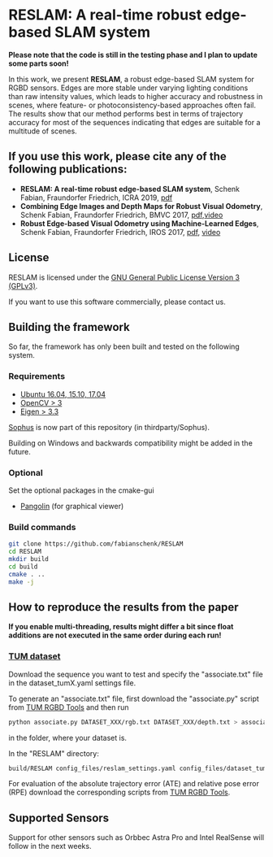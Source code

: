 # RESLAM: A real-time robust edge-based SLAM system

**Please note that the code is still in the testing phase and I plan to update some parts soon!**

In this work, we present **RESLAM**, a robust edge-based SLAM system for RGBD sensors. Edges are more stable under varying lighting conditions than raw intensity values, which leads to higher accuracy and robustness in scenes, where feature- or photoconsistency-based approaches often fail. The results show that our method performs best in terms of trajectory accuracy for most of the sequences indicating that edges are suitable for a multitude of scenes.

## If you use this work, please cite any of the following publications:
* **RESLAM: A real-time robust edge-based SLAM system**, Schenk Fabian, Fraundorfer Friedrich, ICRA 2019, [pdf](https://github.com/fabianschenk/fabianschenk.github.io/raw/master/files/schenk_icra_2019.pdf)
* **Combining Edge Images and Depth Maps for Robust Visual Odometry**, Schenk Fabian, Fraundorfer Friedrich, BMVC 2017, [pdf](https://github.com/fabianschenk/fabianschenk.github.io/raw/master/files/schenk_bmvc_2018.pdf),[video](https://youtu.be/uj3rRyqSEnQ)
* **Robust Edge-based Visual Odometry using Machine-Learned Edges**, Schenk Fabian, Fraundorfer Friedrich, IROS 2017, [pdf](https://github.com/fabianschenk/fabianschenk.github.io/raw/master/files/schenk_iros_2017.pdf), [video](https://youtu.be/PUTV9vsdpbA)

## License
RESLAM is licensed under the [GNU General Public License Version 3 (GPLv3)](http://www.gnu.org/licenses/gpl.html).

If you want to use this software commercially, please contact us.

## Building the framework
So far, the framework has only been built and tested on the following system.
### Requirements
* [Ubuntu 16.04, 15.10, 17.04](https://www.ubuntu.com/)
* [OpenCV > 3](http://opencv.org/)
* [Eigen > 3.3](http://eigen.tuxfamily.org/index.php?title=Main_Page)


[Sophus](https://github.com/strasdat/Sophus) is now part of this repository (in thirdparty/Sophus).

Building on Windows and backwards compatibility might be added in the future.

### Optional
Set the optional packages in the cmake-gui
* [Pangolin](https://github.com/stevenlovegrove/Pangolin)  (for graphical viewer)


### Build commands
```bash
git clone https://github.com/fabianschenk/RESLAM
cd RESLAM
mkdir build
cd build
cmake . ..
make -j
```

## How to reproduce the results from the paper

**If you enable multi-threading, results might differ a bit since float additions are not executed in the same order during each run!**

### [TUM dataset](https://vision.in.tum.de/data/datasets/rgbd-dataset)
Download the sequence you want to test and specify the "associate.txt" file in the dataset_tumX.yaml settings file.

To generate an "associate.txt" file, first download the "associate.py" script from [TUM RGBD Tools](https://svncvpr.in.tum.de/cvpr-ros-pkg/trunk/rgbd_benchmark/rgbd_benchmark_tools/src/rgbd_benchmark_tools/) and then run
```bash
python associate.py DATASET_XXX/rgb.txt DATASET_XXX/depth.txt > associate.txt
```
in the folder, where your dataset is.
 
In the "RESLAM" directory:
```bash
build/RESLAM config_files/reslam_settings.yaml config_files/dataset_tum1.yaml
```
For evaluation of the absolute trajectory error (ATE) and relative pose error (RPE) download the corresponding scripts from [TUM RGBD Tools](https://svncvpr.in.tum.de/cvpr-ros-pkg/trunk/rgbd_benchmark/rgbd_benchmark_tools/src/rgbd_benchmark_tools/).
## Supported Sensors

Support for other sensors such as Orbbec Astra Pro and Intel RealSense will follow in the next weeks.

<!--- REVO supports three different sensors at the moment:
* [Orbbec Astra Pro Sensor](https://orbbec3d.com/product-astra-pro/)
* [Orbbec Astra Sensor](https://orbbec3d.com/product-astra/)
* [Intel Realsense ZR300 (other versions are untested!)](https://click.intel.com/intelr-realsensetm-development-kit-featuring-the-zr300.html)

For the Intel sensor set "WITH_REALSENSE", for the Orbbec Astra Pro set "WITH_ORBBEC_FFMPEG" (recommended) or "WITH_ORBBEC_UVC" (not recommended, requires third party tools) and for the non-pro Orbbec Astra set "WITH_ORBBEC_OPENNI"!
**Note:** Make sure that you set the USB rules in a way that the sensor is accessible for every user (default is root only).

REVO can be compiled for all three sensors only if WITH_REALSENSE, WITH_ORBBEC_FFMPEG and WITH_ORBBEC_OPENNI are set.
If WITH_ORRBEC_UVC is set, there is a conflict with the librealsense!
To solve this issue, use WITH_ORBBEC_FFMPEG!

The sensor to be used is determined from the INPUT_TYPE set in the second config file.
For Orbbec Astra Pro INPUT_TYPE: 1, for Intel Realsense INPUT_TYPE: 2 and for Orbbec Astra INPUT_TYPE: 3.

Example config files for all three sensors can be found in the config directory!
### Intel RealSense ZR300
Install [librealsense](https://github.com/IntelRealSense/librealsense), set the intrinsic parameters in the config file.
This framework was tested with the Intel RealSense ZR300.

### Orbbec Astra Sensor
The (non-pro) Orbbec Astra Sensor can be fully accessed by Orbbec's OpenNI driver.
First [download the openni driver](https://orbbec3d.com/develop/#registergestoos) and choose the correct *.zip file that matches your architecture, e.g. OpenNI-Linux_x64-2.3.zip. 
Extract it and copy libOpenNI2.so and the "Include" and "OpenNI2" folder to REVO_FOLDER/orbbec_astra_pro/drivers. 

### Orbbec Astra Pro Sensor
#### With FFMPEG
The standard OpenNI driver can only access the depth stream of the [Orbbec Astra Pro Sensor](https://orbbec3d.com/product-astra-pro/), thus we have to access the color stream via FFMPEG.
Install the newest FFMPEG version
```bash
sudo apt install ffmpeg
```
or download from [FFMPEG Github](https://www.ffmpeg.org/download.html).
#### With LibUVC (not recommended)
The standard OpenNI driver can only access the depth stream of the [Orbbec Astra Pro Sensor](https://orbbec3d.com/product-astra-pro/), thus we have to access the color stream like a common webcam.
*Note: We use libuvc because the standard webcam interface of [OpenCV](http://opencv.org/) buffers the images and doesn't always return the newest image.*

First [download the openni driver](https://orbbec3d.com/develop/#registergestoos) and choose the correct *.zip file that matches your architecture, e.g. OpenNI-Linux_x64-2.3.zip. 
Extract it and copy libOpenNI2.so and the "Include" and "OpenNI2" folder to REVO_FOLDER/orbbec_astra_pro/drivers. 

Then install [Olaf Kaehler's fork of libuvc](https://github.com/olafkaehler/libuvc) by performing the following steps in the main directory.
```bash
cd ThirdParty
git clone https://github.com/olafkaehler/libuvc
cd libuvc
mkdir build
cd build
cmake . ..
make -j
make install
```
## Troubleshooting
### Sophus
There was a problem with the old REVO version and a new Sophus version that introduced orthogonality checks for rotation matrices. 
If you face such an error, simply check out the current version of REVO.
### Orbbec with LIBUVC and Intel Realsense
If WITH_ORRBEC_UVC is set, there is a conflict with the librealsense! To solve this issue, use WITH_ORBBEC_FFMPEG!-->
